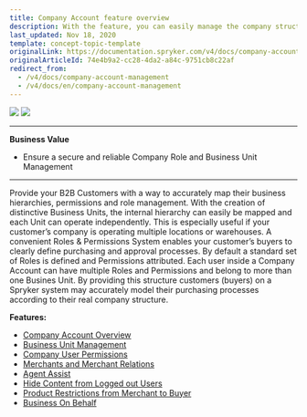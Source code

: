 ```yaml
---
title: Company Account feature overview
description: With the feature, you can easily manage the company structure and set roles, users, and permissions.
last_updated: Nov 18, 2020
template: concept-topic-template
originalLink: https://documentation.spryker.com/v4/docs/company-account-management
originalArticleId: 74e4b9a2-cc28-4da2-a84c-9751cb8c22af
redirect_from:
  - /v4/docs/company-account-management
  - /v4/docs/en/company-account-management
---
```


<div class='feature-text'>
    <div class='feature-images'>
    <img class="light-mode" src="https://spryker.s3.eu-central-1.amazonaws.com/docs/Document+360/Capabilities+icons/light/company+account+management.svg"/>
    <img class="dark-mode" src="https://spryker.s3.eu-central-1.amazonaws.com/docs/Document+360/Capabilities+icons/dark/Company+Account+Management.svg"/>
    </div>
    <div class="feature-text-wrap">

***
**Business Value**
* Ensure a secure and reliable Company Role and Business Unit Management
***
Provide your B2B Customers with a way to accurately map their business hierarchies, permissions and role management. With the creation of distinctive Business Units, the internal hierarchy can easily be mapped and each Unit can operate independently. This is especially useful if your customer’s company is operating multiple locations or warehouses. A convenient Roles & Permissions System enables your customer’s buyers to clearly define purchasing and approval processes. By default a standard set of Roles is defined and Permissions attributed. Each user inside a Company Account can have multiple Roles and Permissions and belong to more than one Busines Unit. By providing this structure customers (buyers) on a Spryker system may accurately model their purchasing processes according to their real company structure.
</div>
</div>

**Features:**

- [Company Account Overview](/docs/scos/user/features/{{page.version}}/company-account-feature-overview/company-accounts-overview.html)
- [Business Unit Management](/docs/scos/user/features/{{page.version}}/company-account-feature-overview/business-units-overview.html)
- [Company User Permissions](/docs/scos/user/features/{{page.version}}/company-account-feature-overview/company-user-roles-and-permissions-overview.html)
- [Merchants and Merchant Relations](/docs/scos/user/features/{{page.version}}/merchant-b2b-contracts-feature-overview.html)
- [Agent Assist](/docs/scos/user/features/{{page.version}}/agent-assist-feature-overview.html)
- [Hide Content from Logged out Users](/docs/scos/user/features/{{page.version}}/customer-access-feature-overview.html)
- [Product Restrictions from Merchant to Buyer](/docs/scos/user/features/{{page.version}}/merchant-product-restrictions-feature-overview.html)
- [Business On Behalf](/docs/scos/user/features/{{page.version}}/company-account-feature-overview/business-on-behalf-overview.html)